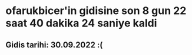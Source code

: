 # ofarukbicer'in gidisine son 8 gun 22 saat 40 dakika 24 saniye kaldi

## Gidis tarihi: 30.09.2022 :(